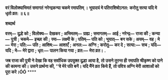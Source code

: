 **वरं विलोक्याभिमतं समागतं** **नरेन्द्रकन्या चकमे रमापतिम् ।** **भूयादयं मे पतिराशिषोऽनल:** **करोतु सत्या यदि मे धृतो व्रत: ॥ ६॥** 

**शब्दार्थ** 

**वरम्—** **दूल्हे को** **; विलोक्य—** **देखकर** **; अभिमतम्—** **ग्राह्य** **; समागतम्—** **आई** **; नरेन्द्र—** **राजा की** **; कन्या—** **पुत्री** **; चकमे—** **इच्छा** **की** **; रमा—** **लक्ष्मी के** **; पतिम्—** **पति को** **; भूयात्—** **बन सके** **; अयम्—** **वह** **; मे—** **मेरा** **; पति:—** **पति** **; आशिष:—** **आशाएँ** **;** **अनल:—** **अग्नि** **; करोतु—** **कर दे** **; सत्या:—** **सच** **; यदि—** **यदि** **; मे—** **मेरे द्वारा** **; धृत:—** **पालन किया गया** **; व्रत:—** **मेरा व्रत।** **.** 

**जब राजा की पुत्री ने देखा कि वह सर्वाधिक उपयुक्त दूल्हा आया है, तो उसने तुरन्त ही** **रमापति श्रीकृष्ण को पाने की कामना की। उसने प्रार्थना की, ''वे मेरे पति बनें। यदि मैंने व्रत** **किये हैं, तो पवित्र अग्नि मेरी आशाओं को पूरा करे।ÓÓ** **** 